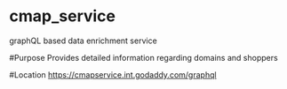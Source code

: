 # cmap_service
graphQL based data enrichment service

#Purpose
Provides detailed information regarding domains and shoppers

#Location
https://cmapservice.int.godaddy.com/graphql

